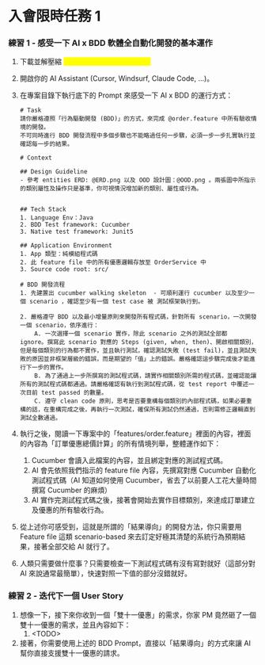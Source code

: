 # 入會限時任務 1

### 練習 1 - 感受一下 AI x BDD 軟體全自動化開發的基本運作

1. 下載並解壓縮 <mark style="color:yellow;">AI 軟工百倍：入會任務 1.zip</mark>
2. 開啟你的 AI Assistant (Cursor, Windsurf, Claude Code, ...)。
3.  在專案目錄下執行底下的 Prompt 來感受一下 AI x BDD 的運行方式：

    ```
    # Task
    請你嚴格遵照「行為驅動開發 (BDD)」的方式，來完成 @order.feature 中所有驗收情境的開發。
    不可同時進行 BDD 開發流程中多個步驟也不能略過任何一步驟，必須一步一步扎實執行並確認每一步的結果。

    # Context

    ## Design Guideline
    - 參考 entities ERD: @ERD.png 以及 OOD 設計圖：@OOD.png 。兩張圖中所指示的類別屬性及操作只是基準，你可視情況增加新的類別、屬性或行為。


    ## Tech Stack
    1. Language Env：Java
    2. BDD Test framework: Cucumber
    3. Native test framework: Junit5

    ## Application Environment
    1. App 類型：純模組程式碼
    2. 此 feature file 中的所有優惠邏輯存放至 OrderService 中
    3. Source code root: src/

    # BDD 開發流程
    1. 先建置出 cucumber walking skeleton  - 可順利運行 cucumber 以及至少一個 scenario ，確認至少有一個 test case 被 測試框架執行到。

    2. 嚴格遵守 BDD 以及最小增量原則來開發所有程式碼，針對所有 scenario，一次開發一個 scenario，依序進行：
        A. 一次選擇一個 scenario 實作，除此 scenario 之外的測試全部都 ignore。撰寫此 scenario 對應的 Steps (given, when, then)、開啟相關類別，但是每個類別的行為都不實作，並且執行測試，確認測試失敗 (test fail)，並且測試失敗的原因並非框架層級的錯誤，而是期望的「值」上的錯誤。嚴格確認這步驟完成後才能進行下一步的實作。
        B. 為了通過上一步所撰寫的測試程式碼，請實作相關類別所需的程式碼，並確認能讓所有的測試程式碼都通過。請嚴格確認有執行到測試程式碼，從 test report 中覆述一次目前 test passed 的數量。
        C. 遵守 clean code 原則，思考是否要重構每個類別的內部程式碼，如果必要重構的話，在重構完成之後，再執行一次測試，確保所有測試仍然通過，否則需修正邏輯直到測試全數通過。

    ```


4. 執行之後，閱讀一下專案中的「features/order.feature」裡面的內容，裡面的內容為「訂單優惠總價計算」的所有情境列舉，整體運作如下：
   1. Cucumber 會讀入此檔案的內容，並且綁定對應的測試程式碼。
   2. AI 會先依照我們指示的 feature file 內容，先撰寫對應 Cucumber 自動化測試程式碼（AI 知道如何使用 Cucumber，省去了以前要人工花大量時間撰寫 Cucumber 的麻煩）
   3. AI 實作完測試程式碼之後，接著會開始去實作目標類別，來達成訂單建立及優惠的所有驗收行為。
5. 從上述你可感受到，這就是所謂的「結果導向」的開發方法，你只需要用 Feature file 這類 scenario-based 來去訂定好極其清楚的系統行為預期結果，接著全部交給 AI 就行了。
6. 人類只需要做什麼事？只需要檢查一下測試程式碼有沒有寫對就好（這部分對 AI 來說通常最簡單），快速對照一下值的部分沒錯就好。

### 練習 2 - 迭代下一個 User Story

1. 想像一下，接下來你收到一個「雙十一優惠」的需求，你家 PM 竟然砸了一個雙十一優惠的需求，並且內容如下：
   1. \<TODO>
2. 接著，你需要使用上述的 BDD Prompt，直接以「結果導向」的方式來讓 AI 幫你直接支援雙十一優惠的請求。

